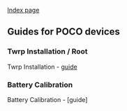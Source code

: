 [Index page](../)

## Guides for POCO devices

### Twrp Installation / Root

Twrp Installation - [guide](/guides/twrp-installation.md)

### Battery Calibration

Battery Calibration - [guide]
